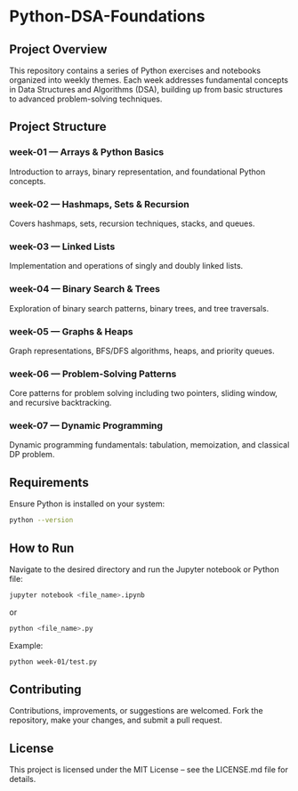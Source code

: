 # Python-DSA-Foundations

## Project Overview

This repository contains a series of Python exercises and notebooks organized into weekly themes. Each week addresses fundamental concepts in Data Structures and Algorithms (DSA), building up from basic structures to advanced problem-solving techniques.

## Project Structure

### week-01 — Arrays & Python Basics
Introduction to arrays, binary representation, and foundational Python concepts.

### week-02 — Hashmaps, Sets & Recursion
Covers hashmaps, sets, recursion techniques, stacks, and queues.

### week-03 — Linked Lists
Implementation and operations of singly and doubly linked lists.

### week-04 — Binary Search & Trees
Exploration of binary search patterns, binary trees, and tree traversals.

### week-05 — Graphs & Heaps
Graph representations, BFS/DFS algorithms, heaps, and priority queues.

### week-06 — Problem-Solving Patterns
Core patterns for problem solving including two pointers, sliding window, and recursive backtracking.

### week-07 — Dynamic Programming
Dynamic programming fundamentals: tabulation, memoization, and classical DP problem.

## Requirements

Ensure Python is installed on your system:

```bash
python --version
```

## How to Run

Navigate to the desired directory and run the Jupyter notebook or Python file:

```bash
jupyter notebook <file_name>.ipynb
```

or

```bash
python <file_name>.py
```

Example:

```bash
python week-01/test.py
```

## Contributing

Contributions, improvements, or suggestions are welcomed. Fork the repository, make your changes, and submit a pull request.

## License

This project is licensed under the MIT License – see the LICENSE.md file for details.
